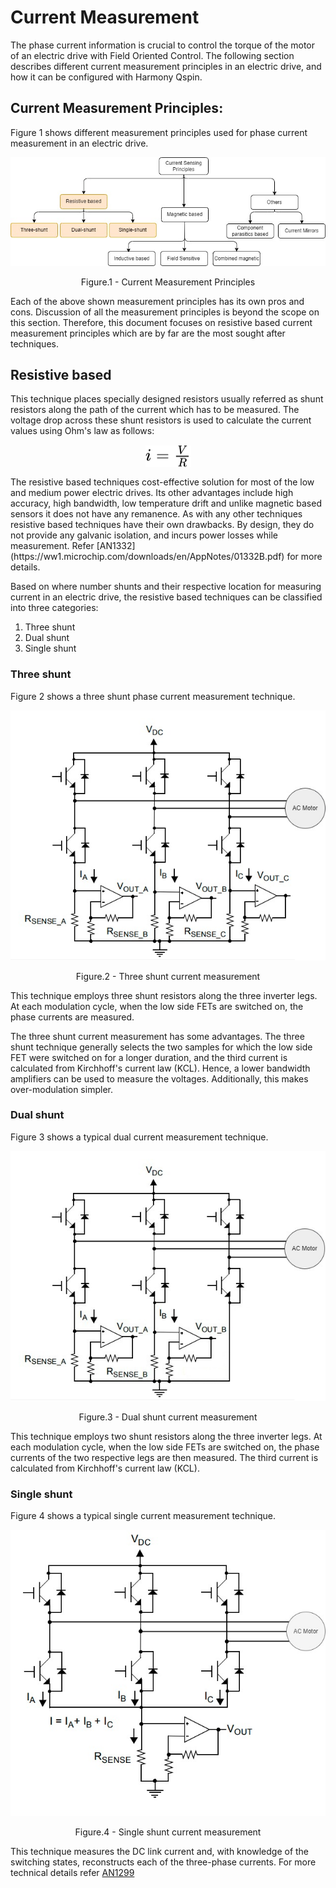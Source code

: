 # Current Measurement
The phase current information is crucial to control the torque of the motor of an electric drive with Field Oriented Control. The following section describes different current measurement principles in an electric drive, and how it can be configured with Harmony Qspin.

## Current Measurement Principles:
Figure 1 shows different measurement principles used for phase current measurement in an electric drive.

<p align="center">
  <img src="images/current_measurement.jpg"/>
  <figcaption align= "center">Figure.1 - Current Measurement Principles </figcaption>
</p>

Each of the above shown measurement principles has its own pros and cons. Discussion of all the measurement principles is beyond the scope on this section. Therefore, this document focuses on resistive based current measurement principles which are by far are the most sought after techniques.

## Resistive based
This technique places specially designed resistors usually referred as shunt resistors along the path of the current which has to be measured. The voltage drop across these shunt resistors is used to calculate the current values using Ohm's law as follows:

<!-- $
 i = \frac{V}{R}
$ --> 
<p align="center">
<img style="transform: translateY(0.1em); background: white;" src="svg\Sy2CyWsPrS.svg">
</p>
The resistive based techniques cost-effective solution for most of the low and medium power electric drives. Its other advantages include high accuracy, high bandwidth, low temperature drift and unlike magnetic based sensors it does not have any remanence.  As with any other techniques resistive based techniques have their own drawbacks. By design, they do not provide any galvanic isolation, and incurs power losses while measurement. Refer [AN1332](https://ww1.microchip.com/downloads/en/AppNotes/01332B.pdf) for more details.

Based on where number shunts and their respective location for measuring current in an electric drive, the resistive based techniques can be classified into three categories:
1. Three shunt
2. Dual shunt
3. Single shunt 


### Three shunt
Figure 2 shows a three shunt phase current measurement technique.

<p align="center">
  <img src="images/triple_shunt_current_measurement.jpg"/>
  <figcaption align= "center">Figure.2 - Three shunt current measurement </figcaption>
</p>


This technique employs three shunt resistors along the three inverter legs. At each modulation cycle, when the low side FETs are switched on, the phase currents are measured.

The three shunt current measurement has some advantages. The three shunt technique generally selects the two samples for which the low side FET were switched on for a longer duration, and the third current is calculated from Kirchhoff's current law (KCL). Hence, a lower bandwidth amplifiers can be used to measure the voltages. Additionally, this makes over-modulation simpler.

### Dual shunt

Figure 3 shows a typical dual current measurement technique.

<p align="center">
  <img src="images/dual_shunt_current_measurement.jpg "Dual shunt current measurement")
.jpg" />
  <figcaption align= "center">Figure.3 - Dual shunt current measurement </figcaption>
</p>

This technique employs two shunt resistors along the three inverter legs. At each modulation cycle, when the low side FETs are switched on, the phase currents of the two respective legs are then measured. The third current is calculated from Kirchhoff's current law (KCL).

### Single shunt

Figure 4 shows a typical single current measurement technique.

<p align="center">
  <img src="images/single_shunt_current_measurement.jpg"/>
  <figcaption align= "center">Figure.4 - Single shunt current measurement </figcaption>
</p>

This technique measures the DC link current and, with knowledge of the
switching states, reconstructs each of the three-phase currents. For more technical details refer [AN1299](https://ww1.microchip.com/downloads/en/Appnotes/01299A.pdf)

